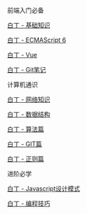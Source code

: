 
前端入门必备

[白丁 - 基础知识](/course/main/base/base)

[白丁 - ECMAScript 6](/course/main/es6/read)

[白丁 - Vue](/course/main/vue/vue)

[白丁 - Git笔记](/course/main/git/base)

计算机通识

[白丁 - 网络知识](/course/main/general/network)

[白丁 - 数据结构](/course/main/general/data)

[白丁 - 算法篇](/course/main/general/alg)

[白丁 - GIT篇](/course/main/general/git)

[白丁 - 正则篇](/course/main/general/regExp)

进阶必学

[白丁 - Javascript设计模式](/course/main/designMode/intro)

[白丁 - 编程技巧](/course/main/skills/skills)